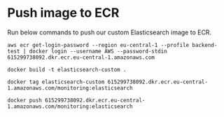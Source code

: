 # Push image to ECR
Run below commands to push our custom Elasticsearch image to ECR.
```
aws ecr get-login-password --region eu-central-1 --profile backend-test | docker login --username AWS --password-stdin 615299738092.dkr.ecr.eu-central-1.amazonaws.com
```

```
docker build -t elasticsearch-custom .
```

```
docker tag elasticsearch-custom 615299738092.dkr.ecr.eu-central-1.amazonaws.com/monitoring:elasticsearch
```

```
docker push 615299738092.dkr.ecr.eu-central-1.amazonaws.com/monitoring:elasticsearch
```